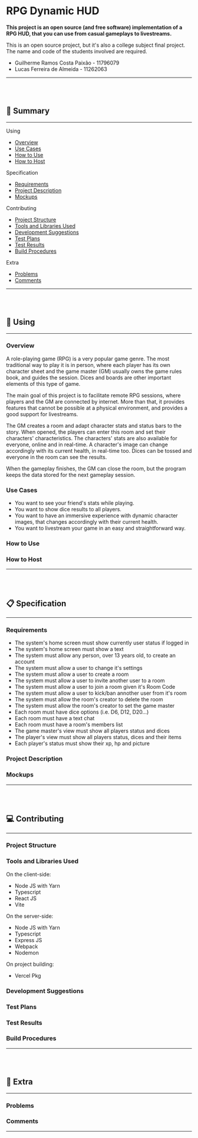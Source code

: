 # RPG Dynamic HUD

**This project is an open source (and free software) implementation of a RPG HUD, that you can use from casual gameplays to livestreams.**

This is an open source project, but it's also a college subject final project. The name and code of the students involved are required.

- Guilherme Ramos Costa Paixão - 11796079
- Lucas Ferreira de Almeida - 11262063

---

<br/>
<br/>

## 📜 Summary

--- 

Using
- [Overview](#overview)
- [Use Cases](#use-cases)
- [How to Use](#how-to-use)
- [How to Host](#how-to-host)

Specification
- [Requirements](#requirements)
- [Project Description](#project-description)
- [Mockups](#mockups)

Contributing
- [Project Structure](#project-structure)
- [Tools and Libraries Used](#tools-and-libraries-used)
- [Development Suggestions](#development-suggestions)
- [Test Plans](#test-plans)
- [Test Results](#test-results)
- [Build Procedures](#build-procedures)

Extra
- [Problems](#problems)
- [Comments](#comments)

---

<br/>
<br/>

## 🎲 Using

---

### Overview

A role-playing game (RPG) is a very popular game genre. The most traditional way to play it is in person, where each player has its own character sheet and the game master (GM) usually owns the game rules book, and guides the session. Dices and boards are other important elements of this type of game.

The main goal of this project is to facilitate remote RPG sessions, where players and the GM are connected by internet. More than that, it provides features that cannot be possible at a physical environment, and provides a good support for livestreams.

The GM creates a room and adapt character stats and status bars to the story. When opened, the players can enter this room and set their characters' characteristics. The characters' stats are also available for everyone, online and in real-time. A character's image can change accordingly with its current health, in real-time too. Dices can be tossed and everyone in the room can see the results.

When the gameplay finishes, the GM can close the room, but the program keeps the data stored for the next gameplay session.

### Use Cases

- You want to see your friend's stats while playing.
- You want to show dice results to all players.
- You want to have an immersive experience with dynamic character images, that changes accordingly with their current health.
- You want to livestream your game in an easy and straightforward way.

### How to Use

<!--
First, you must host the server or find an host.
-->

<!-- TODO -->

### How to Host

<!--
First things first, it's **highly recommended talking with an IT student or professional** before following the instructions below.

This project is designed to be easy to host, but there are unavoidable considerations to take. To host this project you must:

- Download the executable available in the GitHub repository releases. Opt for the LTS version.
- Download a MongoDB database.
- Find a way to provide this server a internet connection.

-->

<!-- TODO EXECUTABLE -->

<!-- TODO DATABASE -->
<!-- 
There are many ways to provide a internet connection, but many of them are not that simple and free. Aside from that, **security is a very important thing be aware when hosting any application on the internet**.

Using localtunnel is quite simple and free, but it's unstable and it exposes a port of your personal computer to the world.

Despite that, for many cases localtunnel should be worth to use. Here is a 
-->
<!-- TODO HOST -->

<!-- In a professional environment, deploy server, cloud services aws azure google cloud heroku -->

---

<br/>
<br/>

## 📋 Specification

---

### Requirements

- The system's home screen must show currently user status if logged in
- The system's home screen must show a text 
- The system must allow any person, over 13 years old, to create an account
- The system must allow a user to change it's settings
- The system must allow a user to create a room
- The system must allow a user to invite another user to a room
- The system must allow a user to join a room given it's Room Code
- The system must allow a user to kick/ban annother user from it's room
- The system must allow the room's creator to delete the room
- The system must allow the room's creator to set the game master
- Each room must have dice options (i.e. D6, D12, D20...) 
- Each room must have a text chat
- Each room must have a room's members list
- The game master's view must show all players status and dices
- The player's view must show all players status, dices and their items
- Each player's status must show their xp, hp and picture 


### Project Description
### Mockups

---

<br/>
<br/>

## 💻 Contributing

---

### Project Structure
### Tools and Libraries Used

On the client-side:

- Node JS with Yarn
- Typescript
- React JS
- Vite

On the server-side:

- Node JS with Yarn
- Typescript
- Express JS
- Webpack
- Nodemon

On project building:

- Vercel Pkg

### Development Suggestions
### Test Plans
### Test Results
### Build Procedures

---

<br/>
<br/>

## 🤔 Extra

---

### Problems
### Comments

---

